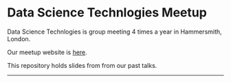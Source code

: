 # Data Science Technlogies Meetup

Data Science Technlogies is group meeting 4 times a year in Hammersmith, London.

Our meetup website is [here](https://www.meetup.com/Data-Science-Technologies/).

This repository holds slides from from our past talks.

___